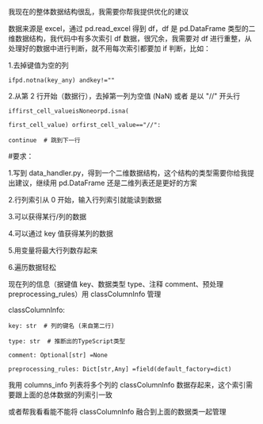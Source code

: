 我现在的整体数据结构很乱，我需要你帮我提供优化的建议

数据来源是 excel，通过 pd.read_excel 得到 df，df 是 pd.DataFrame 类型的二维数据结构，我代码中有多次索引 df 数据，很冗余，我需要对 df 进行重整，从处理好的数据中进行判断，就不用每次索引都要加 if 判断，比如：

1.去掉键值为空的列

    ifpd.notna(key_any) andkey!=""

2.从第 2 行开始（数据行），去掉第一列为空值 (NaN) 或者 是以 "//" 开头行

    iffirst_cell_valueisNoneorpd.isna(

    first_cell_value) orfirst_cell_value=="//":

    continue  # 跳到下一行

#要求：

1.写到 data_handler.py，得到一个二维数据结构，这个结构的类型需要你给我提出建议，继续用 pd.DataFrame 还是二维列表还是更好的方案

2.行列索引从 0 开始，输入行列索引就能读到数据

3.可以获得某行/列的数据

4.可以通过 key 值获得某列的数据

5.用变量将最大行列数存起来

6.遍历数据轻松

现在列的信息（据键值 key、数据类型 type、注释 comment、预处理 preprocessing_rules）用 classColumnInfo 管理

classColumnInfo:

    key: str  # 列的键名 (来自第二行)

    type: str  # 推断出的TypeScript类型

    comment: Optional[str] =None

    preprocessing_rules: Dict[str,Any] =field(default_factory=dict)

我用 columns_info 列表将多个列的 classColumnInfo 数据存起来，这个索引需要跟上面的总体数据的列索引一致

或者帮我看看能不能将 classColumnInfo 融合到上面的数据类一起管理
